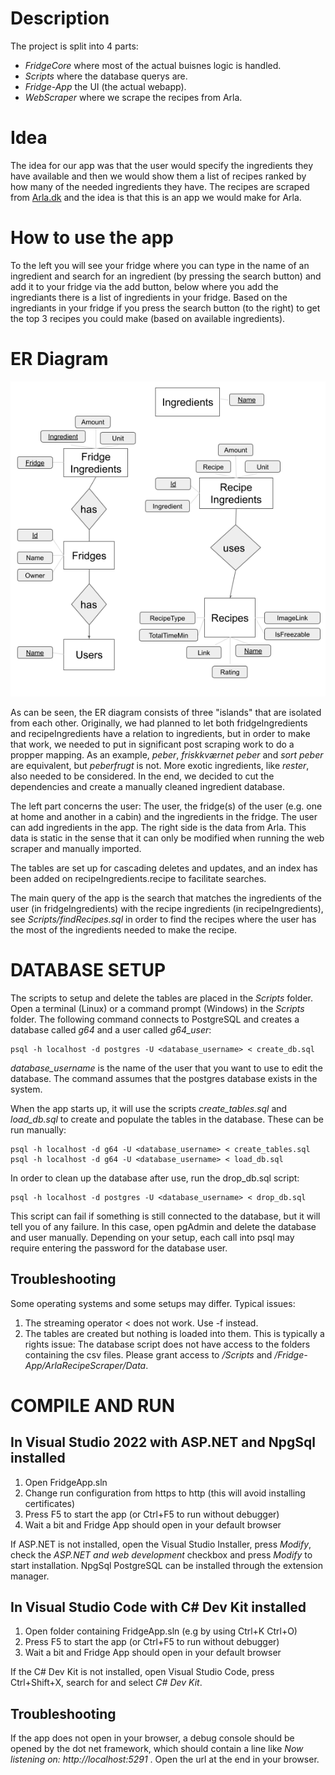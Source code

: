 # Description
The project is split into 4 parts:

* _FridgeCore_ where most of the actual buisnes logic is handled. 
* _Scripts_ where the database querys are.
* _Fridge-App_ the UI (the actual webapp).
* _WebScraper_ where we scrape the recipes from Arla.

# Idea
The idea for our app was that the user would specify the ingredients they have available and then we would show them a list of recipes ranked by how many of the needed ingredients they have. The recipes are scraped from [Arla.dk](https://www.arla.dk/opskrifter/) and the idea is that this is an app we would make for Arla.

# How to use the app
To the left you will see your fridge where you can type in the name of an ingredient and search for an ingredient (by pressing the search button) and add it to your fridge via the add button, below where you add the ingrediants there is a list of ingredients in your fridge.
Based on the ingrediants in your fridge if you press the search button (to the right) to get the top 3 recipes you could make (based on available ingredients).

# ER Diagram
![.ERDiagram.png](https://github.com/Aether6969/Fridge-App/blob/master/ERDiagram.png)

As can be seen, the ER diagram consists of three "islands" that are isolated from each other. Originally, we had planned to let both fridgeIngredients and recipeIngredients have a relation to ingredients, but in order to make that work, we needed to put in significant post scraping work to do a propper mapping. As an example, _peber_, _friskkværnet peber_ and _sort peber_ are equivalent, but _peberfrugt_ is not. More exotic ingredients, like _rester_, also needed to be considered. In the end, we decided to cut the dependencies and create a manually cleaned ingredient database.

The left part concerns the user: The user, the fridge(s) of the user (e.g. one at home and another in a cabin) and the ingredients in the fridge. The user can add ingredients in the app. The right side is the data from Arla. This data is static in the sense that it can only be modified when running the web scraper and manually imported.

The tables are set up for cascading deletes and updates, and an index has been added on recipeIngredients.recipe to facilitate searches.

The main query of the app is the search that matches the ingredients of the user (in fridgeIngredients) with the recipe ingredients (in recipeIngredients), see _Scripts/findRecipes.sql_ in order to find the recipes where the user has the most of the ingredients needed to make the recipe.

# DATABASE SETUP
The scripts to setup and delete the tables are placed in the _Scripts_ folder. Open a terminal (Linux) or a command prompt (Windows) in the _Scripts_ folder. The following command connects to PostgreSQL and creates a database called _g64_ and a user called _g64_user_:

    psql -h localhost -d postgres -U <database_username> < create_db.sql 

_database_username_ is the name of the user that you want to use to edit the database. The command assumes that the postgres database exists in the system.

When the app starts up, it will use the scripts _create_tables.sql_ and _load_db.sql_ to create and populate the tables in the database. These can be run manually:

    psql -h localhost -d g64 -U <database_username> < create_tables.sql 
    psql -h localhost -d g64 -U <database_username> < load_db.sql 

In order to clean up the database after use, run the drop_db.sql script:

    psql -h localhost -d postgres -U <database_username> < drop_db.sql 

This script can fail if something is still connected to the database, but it will tell you of any failure. In this case, open pgAdmin and delete the database and user manually.
Depending on your setup, each call into psql may require entering the password for the database user.

## Troubleshooting
Some operating systems and some setups may differ. Typical issues:

1) The streaming operator < does not work. Use -f instead.
2) The tables are created but nothing is loaded into them. This is typically a rights issue: The database script does not have access to the folders containing the csv files. Please grant access to _/Scripts_ and _/Fridge-App/ArlaRecipeScraper/Data_.

# COMPILE AND RUN

## In Visual Studio 2022 with ASP.NET and NpgSql installed

1) Open FridgeApp.sln
2) Change run configuration from https to http (this will avoid installing certificates)
3) Press F5 to start the app (or Ctrl+F5 to run without debugger)
4) Wait a bit and Fridge App should open in your default browser

If ASP.NET is not installed, open the Visual Studio Installer, press _Modify_, check the _ASP.NET and web development_ checkbox and press _Modify_ to start installation.
NpgSql PostgreSQL can be installed through the extension manager.

## In Visual Studio Code with C# Dev Kit installed

1) Open folder containing FridgeApp.sln (e.g by using Ctrl+K Ctrl+O)
2) Press F5 to start the app (or Ctrl+F5 to run without debugger)
3) Wait a bit and Fridge App should open in your default browser

If the C# Dev Kit is not installed, open Visual Studio Code, press Ctrl+Shift+X, search for and select _C# Dev Kit_.

## Troubleshooting
If the app does not open in your browser, a debug console should be opened by the dot net framework, which should contain a line like _Now listening on: http://localhost:5291_ . Open the url at the end in your browser.
